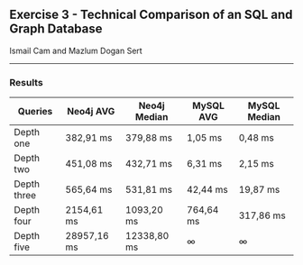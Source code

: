 ## Exercise 3 - Technical Comparison of an SQL and Graph Database

Ismail Cam and Mazlum Dogan Sert

---

### Results

<table width="100%">
    <thead>
    <tr>
        <th>Queries</th>
        <th>Neo4j AVG</th>
        <th>Neo4j Median</th>
        <th>MySQL AVG</th>
        <th>MySQL Median</th>
    </tr>
    </thead>
    <tbody>
    <tr>
        <td>Depth one</td>
        <td>382,91 ms</td>
        <td>379,88 ms</td>
        <td>1,05 ms</td>
        <td>0,48 ms</td>
    </tr>
    <tr>
        <td>Depth two</td>
        <td>451,08 ms</td>
        <td>432,71 ms</td>
        <td>6,31 ms</td>
        <td>2,15 ms</td>
    </tr>
    <tr>
        <td>Depth three</td>
        <td>565,64 ms</td>
        <td>531,81 ms</td>
        <td>42,44 ms</td>
        <td>19,87 ms</td>
    </tr>
    <tr>
        <td>Depth four</td>
        <td>2154,61 ms</td>
        <td>1093,20 ms</td>
        <td>764,64 ms</td>
        <td>317,86 ms</td>
    </tr>
    <tr>
        <td>Depth five</td>
        <td>28957,16 ms</td>
        <td>12338,80 ms</td>
        <td>∞</td>
        <td>∞</td>
    </tr>
    </tbody>
</table>